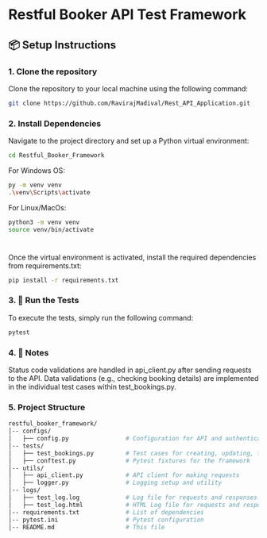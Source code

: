 # Restful Booker API Test Framework

## 📦 Setup Instructions

### 1. **Clone the repository**
Clone the repository to your local machine using the following command:
```sh
git clone https://github.com/RavirajMadival/Rest_API_Application.git
```
### 2. Install Dependencies
Navigate to the project directory and set up a Python virtual environment:

```sh
cd Restful_Booker_Framework
```
For Windows OS:
```sh
py -m venv venv 
.\venv\Scripts\activate
```
For Linux/MacOs: 
```sh
python3 -m venv venv
source venv/bin/activate
```
#
Once the virtual environment is activated, install the required dependencies from requirements.txt:
```sh
pip install -r requirements.txt
```
### 3. 🧪 Run the Tests
To execute the tests, simply run the following command:

```sh
pytest
```

### 4. 📄 Notes
Status code validations are handled in api_client.py after sending requests to the API.
Data validations (e.g., checking booking details) are implemented in the individual test cases within test_bookings.py.

### 5. Project Structure
```graphql
restful_booker_framework/
│-- configs/
│   ├── config.py                # Configuration for API and authentication
│-- tests/
│   ├── test_bookings.py         # Test cases for creating, updating, fetching, and deleting bookings
│   ├── conftest.py              # Pytest fixtures for the framework
│-- utils/
│   ├── api_client.py            # API client for making requests
│   ├── logger.py                # Logging setup and utility
│-- logs/
│   ├── test_log.log             # Log file for requests and responses
│   ├── test_log.html            # HTML Log file for requests and responses
│-- requirements.txt             # List of dependencies
│-- pytest.ini                   # Pytest configuration
│-- README.md                    # This file
```
